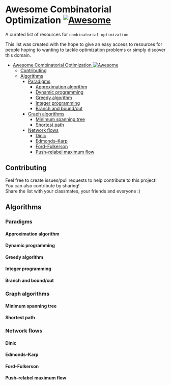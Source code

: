 # Awesome Combinatorial Optimization [![Awesome](https://cdn.rawgit.com/sindresorhus/awesome/d7305f38d29fed78fa85652e3a63e154dd8e8829/media/badge.svg)](https://github.com/sindresorhus/awesome)
A curated list of resources for `combinatorial optimization`.

This list was created with the hope to give an easy access to resources for people hoping to wanting to tackle optimization problems or simply discover this domain.

- [Awesome Combinatorial Optimization ![Awesome](https://github.com/sindresorhus/awesome)](#awesome-combinatorial-optimization-)
  - [Contributing](#contributing)
  - [Algorithms](#algorithms)
    - [Paradigms](#paradigms)
      - [Approximation algorithm](#approximation-algorithm)
      - [Dynamic programming](#dynamic-programming)
      - [Greedy algorithm](#greedy-algorithm)
      - [Integer programming](#integer-programming)
      - [Branch and bound/cut](#branch-and-boundcut)
    - [Graph algorithms](#graph-algorithms)
      - [Minimum spanning tree](#minimum-spanning-tree)
      - [Shortest path](#shortest-path)
    - [Network flows](#network-flows)
      - [Dinic](#dinic)
      - [Edmonds–Karp](#edmondskarp)
      - [Ford–Fulkerson](#fordfulkerson)
      - [Push–relabel maximum flow](#pushrelabel-maximum-flow)
## Contributing

Feel free to create issues/pull requests to help contribute to this project!
You can also contribute by sharing!  
Share the list with your classmates, your friends and everyone :)




## Algorithms
### Paradigms
#### Approximation algorithm
#### Dynamic programming
#### Greedy algorithm
#### Integer programming
#### Branch and bound/cut


### Graph algorithms
#### Minimum spanning tree
#### Shortest path


### Network flows
#### Dinic
#### Edmonds–Karp
#### Ford–Fulkerson
#### Push–relabel maximum flow
